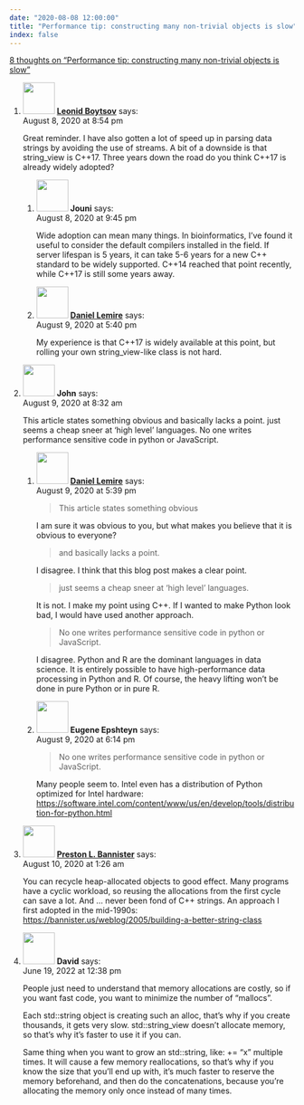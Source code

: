 ```yaml
---
date: "2020-08-08 12:00:00"
title: "Performance tip: constructing many non-trivial objects is slow"
index: false
---
```


[8 thoughts on &ldquo;Performance tip: constructing many non-trivial objects is slow&rdquo;](/lemire/blog/2020/08-08-performance-tip-constructing-many-non-trivial-objects-is-slow)

<ol class="comment-list">
<li id="comment-548306" class="comment even thread-even depth-1 parent">
<div class="comment-author vcard">
<img alt src="https://secure.gravatar.com/avatar/cdbd04afdb5401d1cbbd390416f3c1e3?s=56&#038;d=mm&#038;r=g" srcset="https://secure.gravatar.com/avatar/cdbd04afdb5401d1cbbd390416f3c1e3?s=112&#038;d=mm&#038;r=g 2x" class="avatar avatar-56 photo" height="56" width="56" decoding="async" /> <b class="fn"><a href="https://twitter.com/srchvrs" class="url" rel="ugc external nofollow">Leonid Boytsov</a></b> <span class="says">says:</span> </div>
<div class="comment-metadata"><time datetime="2020-08-08T20:54:13+00:00">August 8, 2020 at 8:54 pm</time></a> </div>
<div class="comment-content">
<p>Great reminder. I have also gotten a lot of speed up in parsing data strings by avoiding the use of streams. A bit of a downside is that string_view is C++17. Three years down the road do you think C++17 is already widely adopted?</p>
</div>
<ol class="children">
<li id="comment-548308" class="comment odd alt depth-2">
<div class="comment-author vcard">
<img alt src="https://secure.gravatar.com/avatar/8af88bac916c9bf3f45831c114d30b0e?s=56&#038;d=mm&#038;r=g" srcset="https://secure.gravatar.com/avatar/8af88bac916c9bf3f45831c114d30b0e?s=112&#038;d=mm&#038;r=g 2x" class="avatar avatar-56 photo" height="56" width="56" decoding="async" /> <b class="fn">Jouni</b> <span class="says">says:</span> </div>
<div class="comment-metadata"><time datetime="2020-08-08T21:45:26+00:00">August 8, 2020 at 9:45 pm</time></a> </div>
<div class="comment-content">
<p>Wide adoption can mean many things. In bioinformatics, I&rsquo;ve found it useful to consider the default compilers installed in the field. If server lifespan is 5 years, it can take 5-6 years for a new C++ standard to be widely supported. C++14 reached that point recently, while C++17 is still some years away.</p>
</div>
</li>
<li id="comment-548414" class="comment byuser comment-author-lemire bypostauthor even depth-2">
<div class="comment-author vcard">
<img alt src="https://secure.gravatar.com/avatar/2ca999bef9535950f5b84281a4dab006?s=56&#038;d=mm&#038;r=g" srcset="https://secure.gravatar.com/avatar/2ca999bef9535950f5b84281a4dab006?s=112&#038;d=mm&#038;r=g 2x" class="avatar avatar-56 photo" height="56" width="56" loading="lazy" decoding="async" /> <b class="fn"><a href="https://lemire.me/en/" class="url" rel="ugc">Daniel Lemire</a></b> <span class="says">says:</span> </div>
<div class="comment-metadata"><time datetime="2020-08-09T17:40:15+00:00">August 9, 2020 at 5:40 pm</time></a> </div>
<div class="comment-content">
<p>My experience is that C++17 is widely available at this point, but rolling your own string_view-like class is not hard.</p>
</div>
</li>
</ol>
</li>
<li id="comment-548363" class="comment odd alt thread-odd thread-alt depth-1 parent">
<div class="comment-author vcard">
<img alt src="https://secure.gravatar.com/avatar/c421a11614b577d5bffc96e397dd8621?s=56&#038;d=mm&#038;r=g" srcset="https://secure.gravatar.com/avatar/c421a11614b577d5bffc96e397dd8621?s=112&#038;d=mm&#038;r=g 2x" class="avatar avatar-56 photo" height="56" width="56" loading="lazy" decoding="async" /> <b class="fn">John</b> <span class="says">says:</span> </div>
<div class="comment-metadata"><time datetime="2020-08-09T08:32:35+00:00">August 9, 2020 at 8:32 am</time></a> </div>
<div class="comment-content">
<p>This article states something obvious and basically lacks a point. just seems a cheap sneer at &lsquo;high level&rsquo; languages. No one writes performance sensitive code in python or JavaScript.</p>
</div>
<ol class="children">
<li id="comment-548413" class="comment byuser comment-author-lemire bypostauthor even depth-2">
<div class="comment-author vcard">
<img alt src="https://secure.gravatar.com/avatar/2ca999bef9535950f5b84281a4dab006?s=56&#038;d=mm&#038;r=g" srcset="https://secure.gravatar.com/avatar/2ca999bef9535950f5b84281a4dab006?s=112&#038;d=mm&#038;r=g 2x" class="avatar avatar-56 photo" height="56" width="56" loading="lazy" decoding="async" /> <b class="fn"><a href="https://lemire.me/en/" class="url" rel="ugc">Daniel Lemire</a></b> <span class="says">says:</span> </div>
<div class="comment-metadata"><time datetime="2020-08-09T17:39:03+00:00">August 9, 2020 at 5:39 pm</time></a> </div>
<div class="comment-content">
<blockquote>
<p>This article states something obvious</p>
</blockquote>
<p>I am sure it was obvious to you, but what makes you believe that it is obvious to everyone?</p>
<blockquote>
<p>and basically lacks a point.</p>
</blockquote>
<p>I disagree. I think that this blog post makes a clear point.</p>
<blockquote>
<p>just seems a cheap sneer at ‘high level’ languages.</p>
</blockquote>
<p>It is not. I make my point using C++. If I wanted to make Python look bad, I would have used another approach.</p>
<blockquote>
<p>No one writes performance sensitive code in python or JavaScript.</p>
</blockquote>
<p>I disagree. Python and R are the dominant languages in data science. It is entirely possible to have high-performance data processing in Python and R. Of course, the heavy lifting won&rsquo;t be done in pure Python or in pure R.</p>
</div>
</li>
<li id="comment-548418" class="comment odd alt depth-2">
<div class="comment-author vcard">
<img alt src="https://secure.gravatar.com/avatar/85e55113f81c9b1c8abc744b64eabd3d?s=56&#038;d=mm&#038;r=g" srcset="https://secure.gravatar.com/avatar/85e55113f81c9b1c8abc744b64eabd3d?s=112&#038;d=mm&#038;r=g 2x" class="avatar avatar-56 photo" height="56" width="56" loading="lazy" decoding="async" /> <b class="fn">Eugene Epshteyn</b> <span class="says">says:</span> </div>
<div class="comment-metadata"><time datetime="2020-08-09T18:14:09+00:00">August 9, 2020 at 6:14 pm</time></a> </div>
<div class="comment-content">
<blockquote><p>
No one writes performance sensitive code in python or JavaScript.
</p></blockquote>
<p>Many people seem to. Intel even has a distribution of Python optimized for Intel hardware: <a href="https://software.intel.com/content/www/us/en/develop/tools/distribution-for-python.html" rel="nofollow ugc">https://software.intel.com/content/www/us/en/develop/tools/distribution-for-python.html</a></p>
</div>
</li>
</ol>
</li>
<li id="comment-548457" class="comment even thread-even depth-1">
<div class="comment-author vcard">
<img alt src="https://secure.gravatar.com/avatar/9087622186f0fe01571cfd0add715302?s=56&#038;d=mm&#038;r=g" srcset="https://secure.gravatar.com/avatar/9087622186f0fe01571cfd0add715302?s=112&#038;d=mm&#038;r=g 2x" class="avatar avatar-56 photo" height="56" width="56" loading="lazy" decoding="async" /> <b class="fn"><a href="https://bannister.us" class="url" rel="ugc external nofollow">Preston L. Bannister</a></b> <span class="says">says:</span> </div>
<div class="comment-metadata"><time datetime="2020-08-10T01:26:17+00:00">August 10, 2020 at 1:26 am</time></a> </div>
<div class="comment-content">
<p>You can recycle heap-allocated objects to good effect. Many programs have a cyclic workload, so reusing the allocations from the first cycle can save a lot. And &#8230; never been fond of C++ strings. An approach I first adopted in the mid-1990s:<br/>
<a href="https://bannister.us/weblog/2005/building-a-better-string-class" rel="nofollow ugc">https://bannister.us/weblog/2005/building-a-better-string-class</a></p>
</div>
</li>
<li id="comment-636744" class="comment odd alt thread-odd thread-alt depth-1">
<div class="comment-author vcard">
<img alt src="https://secure.gravatar.com/avatar/ed80657751d6a7dedbb5d73f054000a5?s=56&#038;d=mm&#038;r=g" srcset="https://secure.gravatar.com/avatar/ed80657751d6a7dedbb5d73f054000a5?s=112&#038;d=mm&#038;r=g 2x" class="avatar avatar-56 photo" height="56" width="56" loading="lazy" decoding="async" /> <b class="fn">David</b> <span class="says">says:</span> </div>
<div class="comment-metadata"><time datetime="2022-06-19T12:38:58+00:00">June 19, 2022 at 12:38 pm</time></a> </div>
<div class="comment-content">
<p>People just need to understand that memory allocations are costly, so if you want fast code, you want to minimize the number of &ldquo;mallocs&rdquo;.</p>
<p>Each std::string object is creating such an alloc, that&rsquo;s why if you create thousands, it gets very slow. std::string_view doesn&rsquo;t allocate memory, so that&rsquo;s why it&rsquo;s faster to use it if you can.</p>
<p>Same thing when you want to grow an std::string, like: += &ldquo;x&rdquo; multiple times. It will cause a few memory reallocations, so that&rsquo;s why if you know the size that you&rsquo;ll end up with, it&rsquo;s much faster to reserve the memory beforehand, and then do the concatenations, because you&rsquo;re allocating the memory only once instead of many times.</p>
</div>
</li>
</ol>
